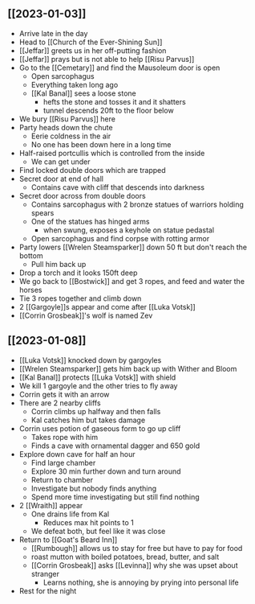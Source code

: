 ## [[2023-01-03]]
- Arrive late in the day
- Head to [[Church of the Ever-Shining Sun]]
- [[Jeffar]] greets us in her off-putting fashion
- [[Jeffar]] prays but is not able to help [[Risu Parvus]]
- Go to the [[Cemetary]] and find the Mausoleum door is open
	- Open sarcophagus
	- Everything taken long ago
	- [[Kal Banal]] sees a loose stone
		- hefts the stone and tosses it and it shatters
		- tunnel descends 20ft to the floor below
- We bury [[Risu Parvus]] here
- Party heads down the chute
	- Eerie coldness in the air
	- No one has been down here in a long time
- Half-raised portcullis which is controlled from the inside
	- We can get under
- Find locked double doors which are trapped
- Secret door at end of hall
	- Contains cave with cliff that descends into darkness
- Secret door across from double doors
	- Contains sarcophagus with 2 bronze statues of warriors holding spears
	- One of the statues has hinged arms
		- when swung, exposes a keyhole on statue pedastal
	- Open sarcophagus and find corpse with rotting armor
 - Party lowers [[Wrelen Steamsparker]] down 50 ft but don't reach the bottom
	 - Pull him back up
 - Drop a torch and it looks 150ft deep
 - We go back to [[Bostwick]] and get 3 ropes, and feed and water the horses
 - Tie 3 ropes together and climb down
 - 2 [[Gargoyle]]s appear and come after [[Luka Votsk]]
 - [[Corrin Grosbeak]]'s wolf is named Zev

## [[2023-01-08]]
- [[Luka Votsk]] knocked down by gargoyles
- [[Wrelen Steamsparker]] gets him back up with Wither and Bloom
- [[Kal Banal]] protects [[Luka Votsk]] with shield
- We kill 1 gargoyle and the other tries to fly away
- Corrin gets it with an arrow
- There are 2 nearby cliffs
	- Corrin climbs up halfway and then falls
	- Kal catches him but takes damage
- Corrin uses potion of gaseous form to go up cliff
	- Takes rope with him
	- Finds a cave with ornamental dagger and 650 gold
- Explore down cave for half an hour
	- Find large chamber
	- Explore 30 min further down and turn around
	- Return to chamber
	- Investigate but nobody finds anything
	- Spend more time investigating but still find nothing
- 2 [[Wraith]] appear
	- One drains life from Kal
		- Reduces max hit points to 1
	- We defeat both, but feel like it was close
- Return to [[Goat's Beard Inn]]
	- [[Rumbough]] allows us to stay for free but have to pay for food
	- roast mutton with boiled potatoes, bread, butter, and salt
	- [[Corrin Grosbeak]] asks [[Levinna]] why she was upset about stranger
		- Learns nothing, she is annoying by prying into personal life
- Rest for the night
